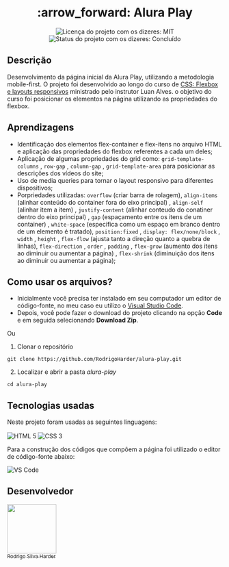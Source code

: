 <h1 align="center">:arrow_forward: Alura Play</h1>

<div>
  <p align="center">
    <img alt="Licença do projeto com os dizeres: MIT" src="https://img.shields.io/github/license/RodrigoHarder/alura-play.svg">
    <img alt="Status do projeto com os dizeres: Concluído" src="https://img.shields.io/static/v1?label=Status&message=Concluído &color=green">
  </p>
</div>

## **Descrição**

Desenvolvimento da página inicial da  Alura Play, utilizando a metodologia mobile-first. O projeto foi desenvolvido ao longo do curso de [CSS: Flexbox e layouts responsivos](https://cursos.alura.com.br/course/css-flexbox-layouts-responsivos) ministrado pelo instrutor Luan Alves. o objetivo do curso foi posicionar os elementos na página utilizando as propriedades do flexbox. 

## **Aprendizagens** 

- Identificação dos elementos flex-container e flex-itens no arquivo HTML e aplicação das propriedades do flexbox referentes a cada um deles;
- Aplicação de algumas propriedades do grid como: `grid-template-columns` , `row-gap` , `column-gap` , `grid-template-area` para posicionar as descrições dos vídeos do site;
- Uso de media queries para tornar o layout responsivo para diferentes dispositivos;
- Porpriedades utilizadas: `overflow` (criar barra de rolagem), `align-items` (alinhar conteúdo do container fora do eixo principal) , `align-self` (alinhar item a item) , `justify-content` (alinhar conteudo do conatiner dentro do eixo principal) , `gap` (espaçamento entre os itens de um container) , `white-space` (especifica como um espaço em branco dentro de um elemento é tratado), `position:fixed` , `display: flex/none/block` , `width` , `height` , `flex-flow` (ajusta tanto a direção quanto a quebra de linhas), `flex-direction` , `order` , `padding` , `flex-grow` (aumento dos itens ao diminuir ou aumentar a página) ,  `flex-shrink` (diminuição dos itens ao diminuir ou aumentar a página);

## **Como usar os arquivos?**

- Inicialmente você precisa ter instalado em seu computador um editor de código-fonte, no meu caso eu utilizo o [Visual Studio Code](https://code.visualstudio.com/download). 
- Depois, você pode fazer o download do projeto clicando na opção **Code** e em seguida selecionando **Download Zip**.

Ou

1. Clonar o repositório

```
git clone https://github.com/RodrigoHarder/alura-play.git
```
2. Localizar e abrir a pasta *alura-play*

```
cd alura-play
```

## **Tecnologias usadas**

Neste projeto foram usadas as seguintes linguagens:

<p>
 <img align="center" alt="HTML 5" src="https://img.shields.io/badge/HTML5-E34F26?style=for-the-badge&logo=html5&logoColor=white"> 
 <img align="center" alt="CSS 3" src="https://img.shields.io/badge/CSS3-1572B6?style=for-the-badge&logo=css3&logoColor=white">
</p>

Para a construção dos códigos que compõem a página foi utilizado o editor de código-fonte abaixo:

<img align="center" alt="VS Code" src="https://img.shields.io/badge/Visual_Studio-5C2D91?style=for-the-badge&logo=visual%20studio&logoColor=white">

## Desenvolvedor

[<img src="https://avatars.githubusercontent.com/u/114362538?v=4" width=115><br><sub>Rodrigo Silva Harder</sub>](https://github.com/RodrigoHarder)
